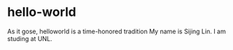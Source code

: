 # hello-world
As it gose, helloworld is a time-honored tradition
My name is Sijing Lin. I am studing at UNL.
